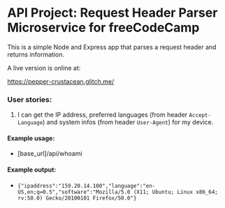 # API Project: Request Header Parser Microservice for freeCodeCamp

This is a simple Node and Express app that parses a request header and returns information.

A live version is online at:

https://pepper-crustacean.glitch.me/



### User stories:
1. I can get the IP address, preferred languages (from header `Accept-Language`) and system infos (from header `User-Agent`) for my device.

#### Example usage:
* [base_url]/api/whoami

#### Example output:
* `{"ipaddress":"159.20.14.100","language":"en-US,en;q=0.5","software":"Mozilla/5.0 (X11; Ubuntu; Linux x86_64; rv:50.0) Gecko/20100101 Firefox/50.0"}`